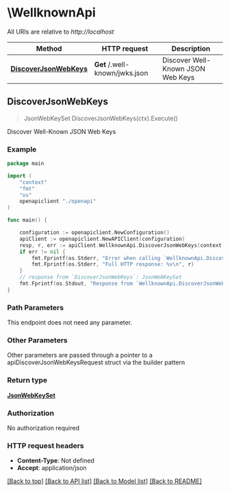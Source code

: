 # \WellknownApi

All URIs are relative to *http://localhost*

Method | HTTP request | Description
------------- | ------------- | -------------
[**DiscoverJsonWebKeys**](WellknownApi.md#DiscoverJsonWebKeys) | **Get** /.well-known/jwks.json | Discover Well-Known JSON Web Keys



## DiscoverJsonWebKeys

> JsonWebKeySet DiscoverJsonWebKeys(ctx).Execute()

Discover Well-Known JSON Web Keys



### Example

```go
package main

import (
    "context"
    "fmt"
    "os"
    openapiclient "./openapi"
)

func main() {

    configuration := openapiclient.NewConfiguration()
    apiClient := openapiclient.NewAPIClient(configuration)
    resp, r, err := apiClient.WellknownApi.DiscoverJsonWebKeys(context.Background()).Execute()
    if err != nil {
        fmt.Fprintf(os.Stderr, "Error when calling `WellknownApi.DiscoverJsonWebKeys``: %v\n", err)
        fmt.Fprintf(os.Stderr, "Full HTTP response: %v\n", r)
    }
    // response from `DiscoverJsonWebKeys`: JsonWebKeySet
    fmt.Fprintf(os.Stdout, "Response from `WellknownApi.DiscoverJsonWebKeys`: %v\n", resp)
}
```

### Path Parameters

This endpoint does not need any parameter.

### Other Parameters

Other parameters are passed through a pointer to a apiDiscoverJsonWebKeysRequest struct via the builder pattern


### Return type

[**JsonWebKeySet**](JsonWebKeySet.md)

### Authorization

No authorization required

### HTTP request headers

- **Content-Type**: Not defined
- **Accept**: application/json

[[Back to top]](#) [[Back to API list]](../README.md#documentation-for-api-endpoints)
[[Back to Model list]](../README.md#documentation-for-models)
[[Back to README]](../README.md)

